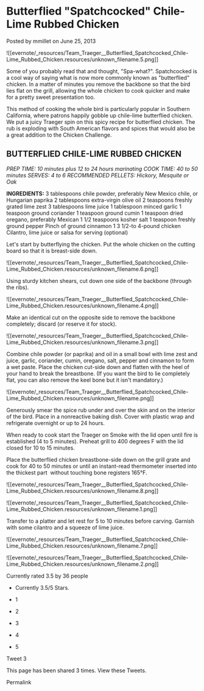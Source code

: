 # Butterflied "Spatchcocked" Chile-Lime Rubbed Chicken

Posted by mmillet on June 25, 2013

!\[\[evernote/\_resources/Team_Traeger\_\_Butterflied_Spatchcocked_Chile-Lime_Rubbed_Chicken.resources/unknown_filename.5.png\]\]

Some of you probably read that and thought, "Spa-what?". Spatchcocked is a cool way of saying what is now more commonly known as "butterflied" chicken. In a matter of minutes you remove the backbone so that the bird lies flat on the grill, allowing the whole chicken to cook quicker and make for a pretty sweet presentation too.

This method of cooking the whole bird is particularly popular in Southern California, where patrons happily gobble up chile-lime butterflied chicken. We put a juicy Traeger spin on this spicy recipe for butterflied chicken. The rub is exploding with South American flavors and spices that would also be a great addition to the Chicken Challenge.

## **BUTTERFLIED CHILE-LIME RUBBED CHICKEN**

_PREP TIME: 10 minutes plus 12 to 24 hours marinating
COOK TIME: 40 to 50 minutes
SERVES: 4 to 6
RECOMMENDED PELLETS: Hickory, Mesquite or Oak_

**INGREDIENTS:**
3 tablespoons chile powder, preferably New Mexico chile, or Hungarian paprika
2 tablespoons extra-virgin olive oil
2 teaspoons freshly grated lime zest
3 tablespoons lime juice
1 tablespoon minced garlic
1 teaspoon ground coriander
1 teaspoon ground cumin
1 teaspoon dried oregano, preferably Mexican
1 1/2 teaspoons kosher salt
1 teaspoon freshly ground pepper
Pinch of ground cinnamon
1 3 1/2-to 4-pound chicken
Cilantro, lime juice or salsa for serving (optional)

Let's start by butterflying the chicken. Put the whole chicken on the cutting board so that it is breast-side down.

!\[\[evernote/\_resources/Team_Traeger\_\_Butterflied_Spatchcocked_Chile-Lime_Rubbed_Chicken.resources/unknown_filename.6.png\]\]

Using sturdy kitchen shears, cut down one side of the backbone (through the ribs).

!\[\[evernote/\_resources/Team_Traeger\_\_Butterflied_Spatchcocked_Chile-Lime_Rubbed_Chicken.resources/unknown_filename.4.png\]\]

Make an identical cut on the opposite side to remove the backbone completely; discard (or reserve it for stock).

!\[\[evernote/\_resources/Team_Traeger\_\_Butterflied_Spatchcocked_Chile-Lime_Rubbed_Chicken.resources/unknown_filename.3.png\]\]

Combine chile powder (or paprika) and oil in a small bowl with lime zest and juice, garlic, coriander, cumin, oregano, salt, pepper and cinnamon to form a wet paste. Place the chicken cut-side down and flatten with the heel of your hand to break the breastbone. (If you want the bird to lie completely flat, you can also remove the keel bone but it isn't mandatory.)

!\[\[evernote/\_resources/Team_Traeger\_\_Butterflied_Spatchcocked_Chile-Lime_Rubbed_Chicken.resources/unknown_filename.png\]\]

Generously smear the spice rub under and over the skin and on the interior of the bird. Place in a nonreactive baking dish. Cover with plastic wrap and refrigerate overnight or up to 24 hours.

When ready to cook start the Traeger on Smoke with the lid open until fire is established (4 to 5 minutes). Preheat grill to 400 degrees F with the lid closed for 10 to 15 minutes.

Place the butterflied chicken breastbone-side down on the grill grate and cook for 40 to 50 minutes or until an instant-read thermometer inserted into the thickest part  without touching bone registers 165°F.

!\[\[evernote/\_resources/Team_Traeger\_\_Butterflied_Spatchcocked_Chile-Lime_Rubbed_Chicken.resources/unknown_filename.8.png\]\]

!\[\[evernote/\_resources/Team_Traeger\_\_Butterflied_Spatchcocked_Chile-Lime_Rubbed_Chicken.resources/unknown_filename.1.png\]\]

Transfer to a platter and let rest for 5 to 10 minutes before carving. Garnish with some cilantro and a squeeze of lime juice.

!\[\[evernote/\_resources/Team_Traeger\_\_Butterflied_Spatchcocked_Chile-Lime_Rubbed_Chicken.resources/unknown_filename.7.png\]\]

!\[\[evernote/\_resources/Team_Traeger\_\_Butterflied_Spatchcocked_Chile-Lime_Rubbed_Chicken.resources/unknown_filename.2.png\]\]

Currently rated 3.5 by 36 people

- Currently 3.5/5 Stars.

- 1

- 2

- 3

- 4

- 5

Tweet
3

This page has been shared 3 times. View these Tweets.

Permalink
